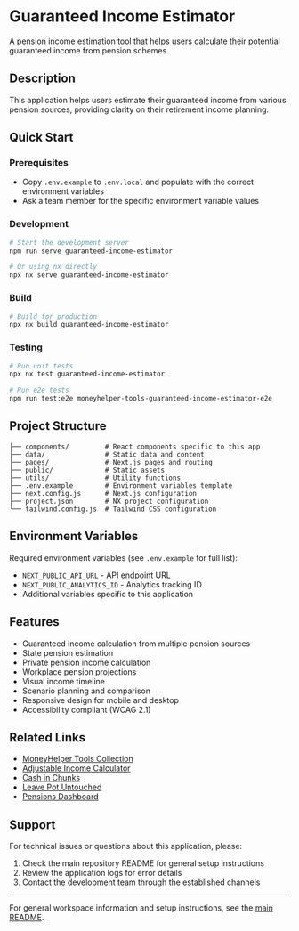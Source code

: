 # Guaranteed Income Estimator

A pension income estimation tool that helps users calculate their potential guaranteed income from pension schemes.

## Description

This application helps users estimate their guaranteed income from various pension sources, providing clarity on their retirement income planning.

## Quick Start

### Prerequisites

- Copy `.env.example` to `.env.local` and populate with the correct environment variables
- Ask a team member for the specific environment variable values

### Development

```bash
# Start the development server
npm run serve guaranteed-income-estimator

# Or using nx directly
npx nx serve guaranteed-income-estimator
```

### Build

```bash
# Build for production
npx nx build guaranteed-income-estimator
```

### Testing

```bash
# Run unit tests
npx nx test guaranteed-income-estimator

# Run e2e tests
npm run test:e2e moneyhelper-tools-guaranteed-income-estimator-e2e
```

## Project Structure

```
├── components/         # React components specific to this app
├── data/               # Static data and content
├── pages/              # Next.js pages and routing
├── public/             # Static assets
├── utils/              # Utility functions
├── .env.example        # Environment variables template
├── next.config.js      # Next.js configuration
├── project.json        # NX project configuration
└── tailwind.config.js  # Tailwind CSS configuration
```

## Environment Variables

Required environment variables (see `.env.example` for full list):

- `NEXT_PUBLIC_API_URL` - API endpoint URL
- `NEXT_PUBLIC_ANALYTICS_ID` - Analytics tracking ID
- Additional variables specific to this application

## Features

- Guaranteed income calculation from multiple pension sources
- State pension estimation
- Private pension income calculation
- Workplace pension projections
- Visual income timeline
- Scenario planning and comparison
- Responsive design for mobile and desktop
- Accessibility compliant (WCAG 2.1)

## Related Links

- [MoneyHelper Tools Collection](../moneyhelper-tools/)
- [Adjustable Income Calculator](../adjustable-income-calculator/)
- [Cash in Chunks](../cash-in-chunks/)
- [Leave Pot Untouched](../leave-pot-untouched/)
- [Pensions Dashboard](../pensions-dashboard/)

## Support

For technical issues or questions about this application, please:

1. Check the main repository README for general setup instructions
2. Review the application logs for error details
3. Contact the development team through the established channels

---

For general workspace information and setup instructions, see the [main README](../../README.md).
